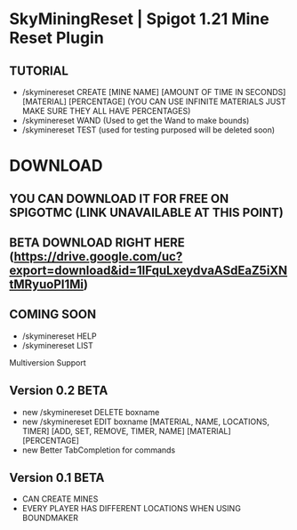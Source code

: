 # SkyMiningReset | Spigot 1.21 Mine Reset Plugin 

## TUTORIAL 

* /skyminereset CREATE [MINE NAME] [AMOUNT OF TIME IN SECONDS] [MATERIAL] [PERCENTAGE] (YOU CAN USE INFINITE MATERIALS JUST MAKE SURE THEY ALL HAVE PERCENTAGES)
* /skyminereset WAND (Used to get the Wand to make bounds)
* /skyminereset TEST (used for testing purposed will be deleted soon)

# DOWNLOAD

## YOU CAN DOWNLOAD IT FOR FREE ON SPIGOTMC (LINK UNAVAILABLE AT THIS POINT)

## BETA DOWNLOAD RIGHT HERE (https://drive.google.com/uc?export=download&id=1IFquLxeydvaASdEaZ5iXNtMRyuoPI1Mi)


## COMING SOON

* /skyminereset HELP
* /skyminereset LIST

Multiversion Support 

## Version 0.2 BETA

* new /skyminereset DELETE boxname
* new /skyminereset EDIT boxname [MATERIAL, NAME, LOCATIONS, TIMER] [ADD, SET, REMOVE, TIMER, NAME] [MATERIAL] [PERCENTAGE]
* new Better TabCompletion for commands

## Version 0.1 BETA

* CAN CREATE MINES 
* EVERY PLAYER HAS DIFFERENT LOCATIONS WHEN USING BOUNDMAKER
